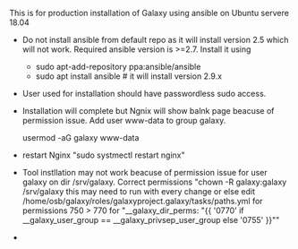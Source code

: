 This is for production installation of Galaxy using ansible on Ubuntu servere 18.04
- Do not install ansible from default repo as it will install version 2.5 which will not work. Required ansible version is >=2.7. Install it using 
    - sudo apt-add-repository ppa:ansible/ansible
    - sudo apt install ansible # it will install version 2.9.x
- User used for installation should have passwordless sudo access.
- Installation will complete but Ngnix will show balnk page beacuse of permission issue. Add user www-data to group galaxy.

    usermod -aG galaxy www-data
- restart Nginx "sudo systmectl restart nginx"
- Tool instllation may not work beacuse of permission issue for user galaxy on dir /srv/galaxy. Correct permissions "chown -R galaxy:galaxy /srv/galaxy this may need to run with every change or else edit /home/osb/galaxy/roles/galaxyproject.galaxy/tasks/paths.yml for permissions 750 > 770 for "__galaxy_dir_perms: "{{ '0770' if __galaxy_user_group == __galaxy_privsep_user_group else '0755' }}""
-

